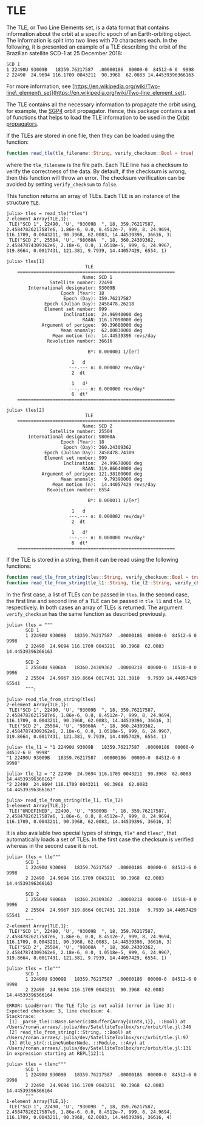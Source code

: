 TLE
===

The TLE, or Two Line Elements set, is a data format that contains information
about the orbit at a specific epoch of an Earth-orbiting object. The information
is split into two lines with 70 characters each. In the following, it is
presented an example of a TLE describing the orbit of the Brazilian satellite
SCD-1 at 25 December 2018:

```
SCD 1                   
1 22490U 93009B   18359.76217587  .00000186  00000-0  84512-6 0  9998
2 22490  24.9694 116.1709 0043211  90.3968  62.0083 14.44539396366163
```

For more information, see
[https://en.wikipedia.org/wiki/Two-line\_element\_set](https://en.wikipedia.org/wiki/Two-line_element_set).

The TLE contains all the necessary information to propagate the orbit using, for
example, the [SGP4](@ref) orbit propagator. Hence, this package contains a set
of functions that helps to load the TLE information to be used in the [Orbit
propagators](@ref).

If the TLEs are stored in one file, then they can be loaded using the function:

```julia
function read_tle(tle_filename::String, verify_checksum::Bool = true)
```

where the `tle_filename` is the file path. Each TLE line has a checksum to
verify the correctness of the data. By default, if the checksum is wrong, then
this function will throw an error. The checksum verification can be avoided by
setting `verify_checksum` to `false`.

This function returns an array of TLEs. Each TLE is an instance of the structure
[`TLE`](@ref).

```julia-repl
julia> tles = read_tle("tles")
2-element Array{TLE,1}:
 TLE("SCD 1", 22490, 'U', "93009B  ", 18, 359.76217587, 2.45847826217587e6, 1.86e-6, 0.0, 8.4512e-7, 999, 8, 24.9694, 116.1709, 0.0043211, 90.3968, 62.0083, 14.44539396, 36616, 3)
 TLE("SCD 2", 25504, 'U', "98060A  ", 18, 360.24309362, 2.45847874309362e6, 2.18e-6, 0.0, 1.0518e-5, 999, 6, 24.9967, 319.8664, 0.0017431, 121.381, 9.7939, 14.44057429, 6554, 1)

julia> tles[1]
                             TLE
    ==========================================================
                            Name: SCD 1
                Satellite number: 22490
        International designator: 93009B
                    Epoch (Year): 18
                     Epoch (Day): 359.76217587
              Epoch (Julian Day): 2458478.26218
              Element set number: 999
                     Inclination:  24.96940000 deg
                            RAAN: 116.17090000 deg
             Argument of perigee:  90.39680000 deg
                    Mean anomaly:  62.00830000 deg
                 Mean motion (n):  14.44539396 revs/day
               Revolution number: 36616

                              B*: 0.000001 1/[er]

                        1   d
                       ---.--- n: 0.000002 rev/day²
                        2  dt

                        1   d²
                       ---.--- n: 0.000000 rev/day³
                        6  dt²
    ==========================================================

julia> tles[2]
                             TLE
    ==========================================================
                            Name: SCD 2
                Satellite number: 25504
        International designator: 98060A
                    Epoch (Year): 18
                     Epoch (Day): 360.24309362
              Epoch (Julian Day): 2458478.74309
              Element set number: 999
                     Inclination:  24.99670000 deg
                            RAAN: 319.86640000 deg
             Argument of perigee: 121.38100000 deg
                    Mean anomaly:   9.79390000 deg
                 Mean motion (n):  14.44057429 revs/day
               Revolution number: 6554

                              B*: 0.000011 1/[er]

                        1   d
                       ---.--- n: 0.000002 rev/day²
                        2  dt

                        1   d²
                       ---.--- n: 0.000000 rev/day³
                        6  dt²
    ==========================================================
```

If the TLE is stored in a string, then it can be read using the following
functions:

```julia
function read_tle_from_string(tles::String, verify_checksum::Bool = true)
function read_tle_from_string(tle_l1::String, tle_l2::String, verify_checksum::Bool = false)
```

In the first case, a list of TLEs can be passed in `tles`. In the second case,
the first line and second line of a TLE can be passed in `tle_l1` and `tle_l2`,
respectively. In both cases an array of TLEs is returned.  The argument
`verify_checksum` has the same function as described previously.

```julia-repl
julia> tles = """
       SCD 1
       1 22490U 93009B   18359.76217587  .00000186  00000-0  84512-6 0  9998
       2 22490  24.9694 116.1709 0043211  90.3968  62.0083 14.44539396366163

       SCD 2
       1 25504U 98060A   18360.24309362  .00000218  00000-0  10518-4 0  9996
       2 25504  24.9967 319.8664 0017431 121.3810   9.7939 14.44057429 65541
       """;

julia> read_tle_from_string(tles)
2-element Array{TLE,1}:
 TLE("SCD 1", 22490, 'U', "93009B  ", 18, 359.76217587, 2.45847826217587e6, 1.86e-6, 0.0, 8.4512e-7, 999, 8, 24.9694, 116.1709, 0.0043211, 90.3968, 62.0083, 14.44539396, 36616, 3)
 TLE("SCD 2", 25504, 'U', "98060A  ", 18, 360.24309362, 2.45847874309362e6, 2.18e-6, 0.0, 1.0518e-5, 999, 6, 24.9967, 319.8664, 0.0017431, 121.381, 9.7939, 14.44057429, 6554, 1)

julia> tle_l1 = "1 22490U 93009B   18359.76217587  .00000186  00000-0  84512-6 0  9998"
"1 22490U 93009B   18359.76217587  .00000186  00000-0  84512-6 0  9998"

julia> tle_l2 = "2 22490  24.9694 116.1709 0043211  90.3968  62.0083 14.44539396366163"
"2 22490  24.9694 116.1709 0043211  90.3968  62.0083 14.44539396366163"

julia> read_tle_from_string(tle_l1, tle_l2)
1-element Array{TLE,1}:
 TLE("UNDEFINED", 22490, 'U', "93009B  ", 18, 359.76217587, 2.45847826217587e6, 1.86e-6, 0.0, 8.4512e-7, 999, 8, 24.9694, 116.1709, 0.0043211, 90.3968, 62.0083, 14.44539396, 36616, 3)
```

It is also available two special types of strings, `tle"` and `tlenc"`, that
automatically loads a set of TLEs. In the first case the checksum is verified
whereas in the second case it is not.

```julia-repl
julia> tles = tle"""
       SCD 1
       1 22490U 93009B   18359.76217587  .00000186  00000-0  84512-6 0  9998
       2 22490  24.9694 116.1709 0043211  90.3968  62.0083 14.44539396366163

       SCD 2
       1 25504U 98060A   18360.24309362  .00000218  00000-0  10518-4 0  9996
       2 25504  24.9967 319.8664 0017431 121.3810   9.7939 14.44057429 65541
       """
2-element Array{TLE,1}:
 TLE("SCD 1", 22490, 'U', "93009B  ", 18, 359.76217587, 2.45847826217587e6, 1.86e-6, 0.0, 8.4512e-7, 999, 8, 24.9694, 116.1709, 0.0043211, 90.3968, 62.0083, 14.44539396, 36616, 3)
 TLE("SCD 2", 25504, 'U', "98060A  ", 18, 360.24309362, 2.45847874309362e6, 2.18e-6, 0.0, 1.0518e-5, 999, 6, 24.9967, 319.8664, 0.0017431, 121.381, 9.7939, 14.44057429, 6554, 1)

julia> tles = tle"""
       SCD 1
       1 22490U 93009B   18359.76217587  .00000186  00000-0  84512-6 0  9998
       2 22490  24.9694 116.1709 0043211  90.3968  62.0083 14.44539396366164
       """
ERROR: LoadError: The TLE file is not valid (error in line 3): Expected checksum: 3, line checksum: 4.
Stacktrace:
 [1] _parse_tle(::Base.GenericIOBuffer{Array{UInt8,1}}, ::Bool) at /Users/ronan.arraes/.julia/dev/SatelliteToolbox/src/orbit/tle.jl:346
 [2] read_tle_from_string(::String, ::Bool) at /Users/ronan.arraes/.julia/dev/SatelliteToolbox/src/orbit/tle.jl:97
 [3] @tle_str(::LineNumberNode, ::Module, ::Any) at /Users/ronan.arraes/.julia/dev/SatelliteToolbox/src/orbit/tle.jl:131
in expression starting at REPL[12]:1

julia> tles = tlenc"""
       SCD 1
       1 22490U 93009B   18359.76217587  .00000186  00000-0  84512-6 0  9998
       2 22490  24.9694 116.1709 0043211  90.3968  62.0083 14.44539396366164
       """
1-element Array{TLE,1}:
 TLE("SCD 1", 22490, 'U', "93009B  ", 18, 359.76217587, 2.45847826217587e6, 1.86e-6, 0.0, 8.4512e-7, 999, 8, 24.9694, 116.1709, 0.0043211, 90.3968, 62.0083, 14.44539396, 36616, 4)
```
